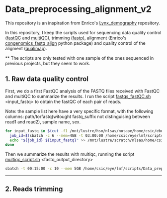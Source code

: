 # Data_preprocessing_alignment_v2

This repository is an inspiration from Enrico's [Lynx_demography](https://github.com/Enricobazzi/Lynx_Demography) repository.

In this repository, I keep the scripts used for sequencing data quality control ([fastQC](https://www.bioinformatics.babraham.ac.uk/projects/fastqc/) and [multiQC](https://multiqc.info/docs/)), trimming ([fastp](https://github.com/OpenGene/fastp)), alignment (Enrico's [congenomics_fastq_align](https://github.com/Enricobazzi/congenomics_fastq_align) python package) and quality control of the aligment ([qualimap](http://qualimap.conesalab.org/doc_html/analysis.html)).

** The scripts are only tested with one sample of the ones sequenced in previous projects, but they seem to work.

## 1. Raw data quality control

First, we do a first FastQC analysis of the FASTQ files received with FastQC and multiQC to summarize the results. I run the script [fastqs_fastQC.sh](https://github.com/luciamayorf/Data_preprocessing_alignment_v2/blob/main/scripts/fastqs_fastQC.sh) <input_fastq> to obtain the fastQC of each pair of reads.

Note: the sample list here have a very specific format, with the following columns: path/to/fastq(witought fastq_suffix not distinguising between read1 and read2), sample name, sex.

```bash
for input_fastq in $(cut -f1 /mnt/lustre/hsm/nlsas/notape/home/csic/ebd/jgl/lynx_genome/lynx_data/FASTQ_files/fastq_paths_samples_list_old_sequences.txt); do
  job_id=$(sbatch -c 6 --mem=4GB -t 03:00:00 /home/csic/eye/lmf/scripts/Data_preprocessing_alignment/fastqs_fastQC.sh ${input_fastq} | awk '{print $4}')
  echo "${job_id} ${input_fastq}" >> /mnt/lustre/scratch/nlsas/home/csic/eye/lmf/logs/fastqc/job_ids_fastqc_old_sequences.txt
done
```

Then we summarize the results with multiqc, running the script [multiqc_script.sh](https://github.com/luciamayorf/Data_preprocessing_alignment_v2/blob/main/scripts/multiqc_script.sh) <fastq_output_directory>

```bash
sbatch -t 00:15:00 -c 10 --mem 5GB /home/csic/eye/lmf/scripts/Data_preprocessing_alignment/multiqc_script.sh /mnt/lustre/hsm/nlsas/notape/home/csic/ebd/jgl/lynx_genome/lynx_data/FASTQ_files/genome_proyect_backup/fastq_genome_project/fastqc
```
---

## 2. Reads trimming
